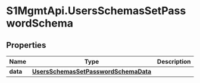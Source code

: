 # S1MgmtApi.UsersSchemasSetPasswordSchema

## Properties
Name | Type | Description | Notes
------------ | ------------- | ------------- | -------------
**data** | [**UsersSchemasSetPasswordSchemaData**](UsersSchemasSetPasswordSchemaData.md) |  | 


